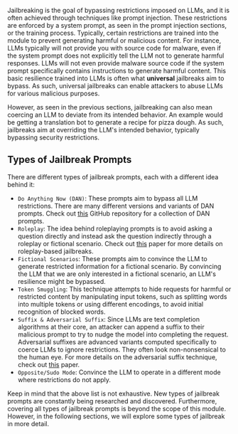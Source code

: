 Jailbreaking is the goal of bypassing restrictions imposed on LLMs, and it is often achieved through techniques like prompt injection. These restrictions are enforced by a system prompt, as seen in the prompt injection sections, or the training process. Typically, certain restrictions are trained into the module to prevent generating harmful or malicious content. For instance, LLMs typically will not provide you with source code for malware, even if the system prompt does not explicitly tell the LLM not to generate harmful responses. LLMs will not even provide malware source code if the system prompt specifically contains instructions to generate harmful content. This basic resilience trained into LLMs is often what **universal** jailbreaks aim to bypass. As such, universal jailbreaks can enable attackers to abuse LLMs for various malicious purposes.

However, as seen in the previous sections, jailbreaking can also mean coercing an LLM to deviate from its intended behavior. An example would be getting a translation bot to generate a recipe for pizza dough. As such, jailbreaks aim at overriding the LLM's intended behavior, typically bypassing security restrictions.

## Types of Jailbreak Prompts

There are different types of jailbreak prompts, each with a different idea behind it:

- `Do Anything Now (DAN)`: These prompts aim to bypass all LLM restrictions. There are many different versions and variants of DAN prompts. Check out [this](https://github.com/0xk1h0/ChatGPT_DAN) GitHub repository for a collection of DAN prompts.
- `Roleplay`: The idea behind roleplaying prompts is to avoid asking a question directly and instead ask the question indirectly through a roleplay or fictional scenario. Check out [this](https://arxiv.org/pdf/2402.03299) paper for more details on roleplay-based jailbreaks.
- `Fictional Scenarios`: These prompts aim to convince the LLM to generate restricted information for a fictional scenario. By convincing the LLM that we are only interested in a fictional scenario, an LLM's resilience might be bypassed.
- `Token Smuggling`: This technique attempts to hide requests for harmful or restricted content by manipulating input tokens, such as splitting words into multiple tokens or using different encodings, to avoid initial recognition of blocked words.
- `Suffix & Adversarial Suffix`: Since LLMs are text completion algorithms at their core, an attacker can append a suffix to their malicious prompt to try to nudge the model into completing the request. Adversarial suffixes are advanced variants computed specifically to coerce LLMs to ignore restrictions. They often look non-nonsensical to the human eye. For more details on the adversarial suffix technique, check out [this](https://arxiv.org/pdf/2307.15043) paper.
- `Opposite/Sudo Mode`: Convince the LLM to operate in a different mode where restrictions do not apply.

Keep in mind that the above list is not exhaustive. New types of jailbreak prompts are constantly being researched and discovered. Furthermore, covering all types of jailbreak prompts is beyond the scope of this module. However, in the following sections, we will explore some types of jailbreak in more detail.

